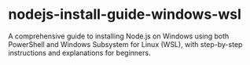 # nodejs-install-guide-windows-wsl
A comprehensive guide to installing Node.js on Windows using both PowerShell and Windows Subsystem for Linux (WSL), with step-by-step instructions and explanations for beginners.
